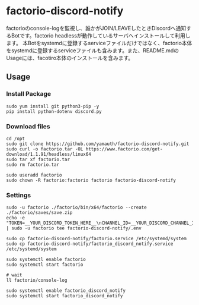 # factorio-discord-notify
factorioのconsole-logを監視し、誰かがJOIN/LEAVEしたときDiscordへ通知するBotです。factorio headlessが動作しているサーバへインストールして利用します。
本Botをsystemdに登録するserviceファイルだけではなく、factorio本体をsystemdに登録するserviceファイルも含みます。また、README.mdのUsageには、facotiro本体のインストールを含みます。

## Usage
### Install Package
```
sudo yum install git python3-pip -y
pip install python-dotenv discord.py
```

### Download files
```
cd /opt
sudo git clone https://github.com/yamauth/factorio-discord-notify.git
sudo curl -o factorio.tar -OL https://www.factorio.com/get-download/1.1.91/headless/linux64
sudo tar xf factorio.tar
sudo rm factorio.tar

sudo useradd factorio
sudo chown -R factorio:factorio factorio factorio-discord-notify
```

### Settings
```
sudo -u factorio ./factorio/bin/x64/factorio --create ./factorio/saves/save.zip
echo -e "TOKEN=__YOUR_DISCORD_TOKEN_HERE__\nCHANNEL_ID=__YOUR_DISCORD_CHANNEL_ID_HERE__" | sudo -u factorio tee factorio-discord-notify/.env

sudo cp factorio-discord-notify/factorio.service /etc/systemd/system
sudo cp factorio-discord-notify/factorio_discord_notify.service /etc/systemd/system

sudo systemctl enable factorio
sudo systemctl start factorio

# wait
ll factorio/console-log

sudo systemctl enable factorio_discord_notify
sudo systemctl start factorio_discord_notify
```